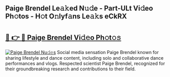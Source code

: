 ## Paige Brendel Le𝚊𝚔ed N𝚞𝚍e - Part-ULt Vi𝚍eo Ph𝚘tos - H𝚘t O𝚗lyf𝚊ns Le𝚊𝚔s eCkRX

# <h2><a href="http://hf5cttc.feru.top/?c=Paige+Brendel">🔗 👉 🔴 Paige Brendel Vi𝚍𝚎o Ph𝚘t𝚘𝚜</a></h2>

[![Paige Brendel Nu𝚍𝚎s](https://i.imgur.com/0TWrTi3.gif)](http://hf5cttc.feru.top/?c=Paige+Brendel)
Social media sensation Paige Brendel known for sharing lifestyle and dance content, including solo and collaborative dance performances and vlogs. Respected scientist Paige Brendel, recognized for their groundbreaking research and contributions to their field. 
